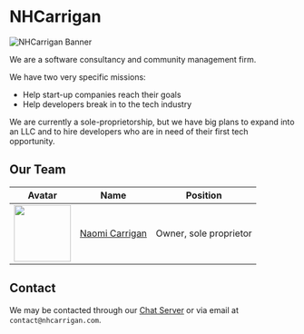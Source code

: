 # NHCarrigan

![NHCarrigan Banner](https://cdn.nhcarrigan.com/banners/nhcarrigan.png)

We are a software consultancy and community management firm.

We have two very specific missions:

- Help start-up companies reach their goals
- Help developers break in to the tech industry

We are currently a sole-proprietorship, but we have big plans to expand into an LLC and to hire developers who are in need of their first tech opportunity.

## Our Team

| Avatar                                 | Name           | Position               |
| -------------------------------------- | -------------- | ---------------------- |
| <img src="https://github.com/naomi-lgbt.png" width=100> | [Naomi Carrigan](https://github.com/naomi-lgbt) | Owner, sole proprietor |

## Contact

We may be contacted through our [Chat Server](http://chat.nhcarrigan.com) or via email at `contact@nhcarrigan.com`.
